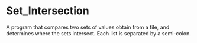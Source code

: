 Set_Intersection
================

A program that compares two sets of values obtain from a file, and determines where the sets intersect. Each list is separated by a semi-colon. 

